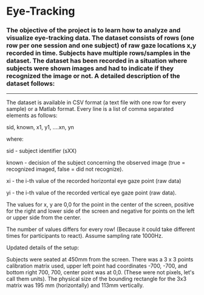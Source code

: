# Eye-Tracking


### The objective of the project is to learn how to analyze and visualize eye-tracking data. The dataset consists of rows (one row per one session and one subject) of raw gaze locations x,y recorded in time. Subjects have multiple rows/samples in the dataset. The dataset has been recorded in a situation where subjects were shown images and had to indicate if they recognized the image or not. A detailed description of the dataset follows:
----------------------
The dataset is available in CSV format (a text file with one row for every sample) or a Matlab format. Every line is a list of comma separated elements as follows:

sid, known, x1, y1, ....xn, yn

where:

sid - subject identifier (sXX)

known - decision of the subject concerning the observed image (true = recognized imaged, false = did not recognize).

xi - the i-th value of the recorded horizontal eye gaze point (raw data)

yi - the i-th value of the recorded vertical eye gaze point (raw data).

The values for x, y are 0,0 for the point in the center of the screen, positive for the right and lower side of the screen and negative for points on the left or upper side from the center.

The number of values differs for every row! (Because it could take different times for participants to react). Assume sampling rate 1000Hz.

Updated details of the setup: 

Subjects were seated at 450mm from the screen.
There was a 3 x 3 points calibration matrix used, upper left point had coordinates -700, -700, and bottom right 700, 700, center point was at 0,0. (These were not pixels, let's call them units). The physical size of the bounding rectangle for the 3x3 matrix was 195 mm (horizontally) and 113mm vertically.

